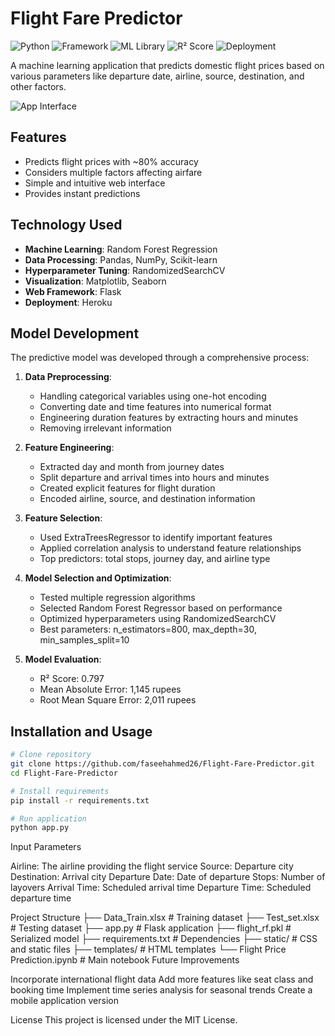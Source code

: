 # Flight Fare Predictor

![Python](https://img.shields.io/badge/Python-3.7+-blue)
![Framework](https://img.shields.io/badge/Framework-Flask-red)
![ML Library](https://img.shields.io/badge/ML_Library-Scikit_Learn-orange)
![R² Score](https://img.shields.io/badge/R²_Score-0.79-green)
![Deployment](https://img.shields.io/badge/Deployment-Heroku-purple)

A machine learning application that predicts domestic flight prices based on various parameters like departure date, airline, source, destination, and other factors.

![App Interface](https://github.com/faseehahmed26/Flight-Fare-Predictor/blob/main/static/css/prediction.png?raw=true)

## Features

- Predicts flight prices with ~80% accuracy
- Considers multiple factors affecting airfare
- Simple and intuitive web interface
- Provides instant predictions

## Technology Used

- **Machine Learning**: Random Forest Regression
- **Data Processing**: Pandas, NumPy, Scikit-learn
- **Hyperparameter Tuning**: RandomizedSearchCV
- **Visualization**: Matplotlib, Seaborn
- **Web Framework**: Flask
- **Deployment**: Heroku

## Model Development

The predictive model was developed through a comprehensive process:

1. **Data Preprocessing**:
   - Handling categorical variables using one-hot encoding
   - Converting date and time features into numerical format
   - Engineering duration features by extracting hours and minutes
   - Removing irrelevant information

2. **Feature Engineering**:
   - Extracted day and month from journey dates
   - Split departure and arrival times into hours and minutes
   - Created explicit features for flight duration
   - Encoded airline, source, and destination information

3. **Feature Selection**:
   - Used ExtraTreesRegressor to identify important features
   - Applied correlation analysis to understand feature relationships
   - Top predictors: total stops, journey day, and airline type

4. **Model Selection and Optimization**:
   - Tested multiple regression algorithms
   - Selected Random Forest Regressor based on performance
   - Optimized hyperparameters using RandomizedSearchCV
   - Best parameters: n_estimators=800, max_depth=30, min_samples_split=10

5. **Model Evaluation**:
   - R² Score: 0.797
   - Mean Absolute Error: 1,145 rupees
   - Root Mean Square Error: 2,011 rupees

## Installation and Usage

```bash
# Clone repository
git clone https://github.com/faseehahmed26/Flight-Fare-Predictor.git
cd Flight-Fare-Predictor

# Install requirements
pip install -r requirements.txt

# Run application
python app.py
```
Input Parameters

Airline: The airline providing the flight service
Source: Departure city
Destination: Arrival city
Departure Date: Date of departure
Stops: Number of layovers
Arrival Time: Scheduled arrival time
Departure Time: Scheduled departure time

Project Structure
├── Data_Train.xlsx      # Training dataset
├── Test_set.xlsx        # Testing dataset
├── app.py               # Flask application
├── flight_rf.pkl        # Serialized model
├── requirements.txt     # Dependencies
├── static/              # CSS and static files
├── templates/           # HTML templates
└── Flight Price Prediction.ipynb  # Main notebook
Future Improvements

Incorporate international flight data
Add more features like seat class and booking time
Implement time series analysis for seasonal trends
Create a mobile application version

License
This project is licensed under the MIT License.
